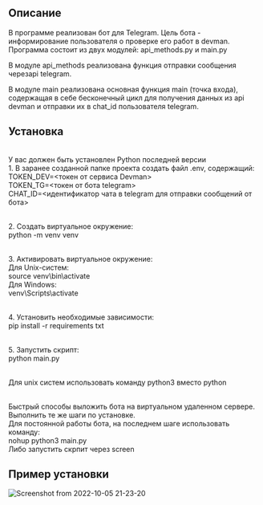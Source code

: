 <h2>Описание</h2>
В программе реализован бот для Telegram.
Цель бота - информирование пользователя о проверке его работ в devman.
Программа состоит из двух модулей: api_methods.py и main.py

В модуле api_methods реализована функция отправки сообщения черезapi telegram.

В модуле main реализована основная функция main (точка входа), содержащая в себе бесконечный цикл для получения 
данных из api devman и отправки их в chat_id пользователя telegram.

<h2>Установка</h2>
<br> У вас должен быть установлен Python последней версии
<br>1. В заранее созданной папке проекта создать файл .env, содержащий:
<br>TOKEN_DEV=<токен от сервиса Devman>
<br>TOKEN_TG=<токен от бота telegram>
<br>CHAT_ID=<идентификатор чата в telegram для отправки сообщений от бота>

<br>2. Создать виртуальное окружение:
    <br>python -m venv venv
    
<br>3. Активировать виртуальное окружение:
    <br>Для Unix-систем:
    <br>source venv\bin\activate
    <br>Для Windows:
    <br>venv\Scripts\activate
    
<br>4. Установить необходимые зависимости:
    <br>pip install -r requirements txt
    
<br>5. Запустить скрипт:
    <br>python main.py
    
<br>Для unix систем использовать команду python3 вместо python

<br>Быстрый способы выложить бота на виртуальном удаленном сервере.
<br>Выполнить те же шаги по установке.
<br>Для постоянной работы бота, на последнем шаге использовать команду:
<br>nohup python3 main.py
<br>Либо запустить скрпит через screen

<h2>Пример установки</h2>

![Screenshot from 2022-10-05 21-23-20](https://user-images.githubusercontent.com/99894266/194118086-0df5736e-f6f0-42f5-9413-1552cd62e592.png)
